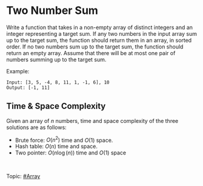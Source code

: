 # Two Number Sum
Write a function that takes in a non-empty array of distinct integers and an integer representing
a target sum. If any two numbers in the input array sum up to the target sum, the function should
return them in an array, in sorted order. If no two numbers sum up to the target sum, the function
should return an empty array. Assume that there will be at most one pair of numbers summing up to
the target sum.

Example:
```
Input: [3, 5, -4, 8, 11, 1, -1, 6], 10
Output: [-1, 11]
```

## Time & Space Complexity
Given an array of $n$ numbers, time and space complexity of the three solutions are as follows:
* Brute force: $O(n^2)$ time and $O(1)$ space.
* Hash table: $O(n)$ time and space.
* Two pointer: $O(n\log(n))$ time and $O(1)$ space

</br>

Topic: [#Array]()